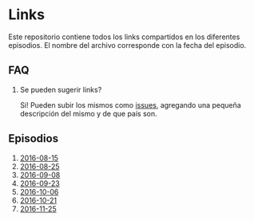 # Links

Este repositorio contiene todos los links compartidos en los diferentes episodios. El nombre del archivo corresponde con la fecha del episodio.

## FAQ

1. Se pueden sugerir links?

    Si! Pueden subir los mismos como [issues](https://github.com/standuplatam/links/issues/new), agregando una pequeña descripción del mismo y de que país son.


## Episodios

1. [2016-08-15](./2016-08-15.md)
2. [2016-08-25](./2016-08-25.md)
3. [2016-09-08](./2016-09-08.md)
4. [2016-09-23](./2016-09-23.md)
5. [2016-10-06](./2016-10-06.md)
6. [2016-10-21](./2016-10-21.md)
7. [2016-11-25](./2016-11-25.md)
